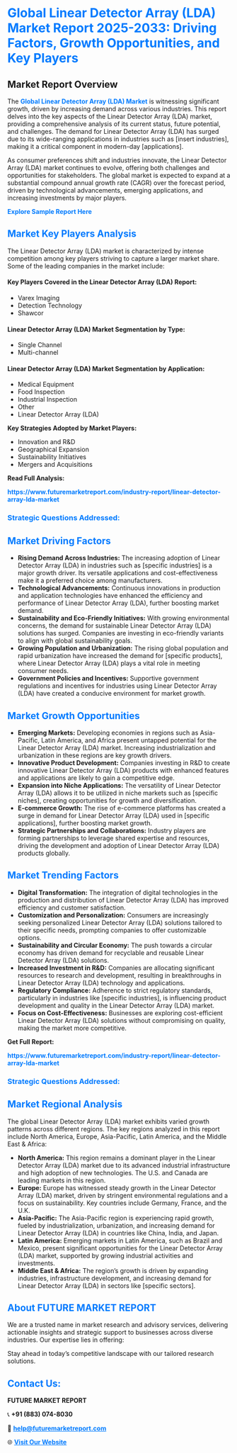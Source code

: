 <h1 style="color: #007BFF;">Global Linear Detector Array (LDA) Market Report 2025-2033: Driving Factors, Growth Opportunities, and Key Players</h1>

<section id="overview">
<h2>Market Report Overview</h2>
<p>The <a href="https://www.futuremarketreport.com/industry-report/linear-detector-array-lda-market" style="color: #007BFF; text-decoration: none;"><strong>Global Linear Detector Array (LDA) Market</strong></a> is witnessing significant growth, driven by increasing demand across various industries. This report delves into the key aspects of the Linear Detector Array (LDA) market, providing a comprehensive analysis of its current status, future potential, and challenges. The demand for Linear Detector Array (LDA) has surged due to its wide-ranging applications in industries such as [insert industries], making it a critical component in modern-day [applications].</p>
<p>As consumer preferences shift and industries innovate, the Linear Detector Array (LDA) market continues to evolve, offering both challenges and opportunities for stakeholders. The global market is expected to expand at a substantial compound annual growth rate (CAGR) over the forecast period, driven by technological advancements, emerging applications, and increasing investments by major players.</p>
</section>

<section id="overview">
<p><a href="https://www.futuremarketreport.com/request-sample/reportId=123836" style="color: #007BFF; text-decoration: none;"><strong>Explore Sample Report Here</strong></a></p>
</section>

<section id="key-players">
<h2 style="color: #007BFF;">Market Key Players Analysis</h2>
<p>The Linear Detector Array (LDA) market is characterized by intense competition among key players striving to capture a larger market share. Some of the leading companies in the market include:</p>
<h4>Key Players Covered in the Linear Detector Array (LDA) Report:</h4>
<ul><li>Varex Imaging</li><li>Detection Technology</li><li>Shawcor</li></ul>
<h4>Linear Detector Array (LDA) Market Segmentation by Type:</h4>
<ul><li>Single Channel</li><li>Multi-channel</li></ul>

<h4>Linear Detector Array (LDA) Market Segmentation by Application:</h4>
<ul><li>Medical Equipment</li><li>Food Inspection</li><li>Industrial Inspection</li><li>Other</li><li>Linear Detector Array (LDA)</li></ul>
<p><strong>Key Strategies Adopted by Market Players:</strong></p>
<ul>
<li>Innovation and R&D</li>
<li>Geographical Expansion</li>
<li>Sustainability Initiatives</li>
<li>Mergers and Acquisitions</li>
</ul>
</section>

<section>
<p><strong>Read Full Analysis: </strong></p><a href="https://www.futuremarketreport.com/industry-report/linear-detector-array-lda-market" style="color: #007BFF; text-decoration: none;"><strong>https://www.futuremarketreport.com/industry-report/linear-detector-array-lda-market</strong></a>
<h3 style="color: #007BFF;">Strategic Questions Addressed:</h3>
</section>

<section id="driving-factors">
<h2 style="color: #007BFF;">Market Driving Factors</h2>
<ul>
<li><strong>Rising Demand Across Industries:</strong> The increasing adoption of Linear Detector Array (LDA) in industries such as [specific industries] is a major growth driver. Its versatile applications and cost-effectiveness make it a preferred choice among manufacturers.</li>
<li><strong>Technological Advancements:</strong> Continuous innovations in production and application technologies have enhanced the efficiency and performance of Linear Detector Array (LDA), further boosting market demand.</li>
<li><strong>Sustainability and Eco-Friendly Initiatives:</strong> With growing environmental concerns, the demand for sustainable Linear Detector Array (LDA) solutions has surged. Companies are investing in eco-friendly variants to align with global sustainability goals.</li>
<li><strong>Growing Population and Urbanization:</strong> The rising global population and rapid urbanization have increased the demand for [specific products], where Linear Detector Array (LDA) plays a vital role in meeting consumer needs.</li>
<li><strong>Government Policies and Incentives:</strong> Supportive government regulations and incentives for industries using Linear Detector Array (LDA) have created a conducive environment for market growth.</li>
</ul>
</section>

<section id="growth-opportunities">
<h2 style="color: #007BFF;">Market Growth Opportunities</h2>
<ul>
<li><strong>Emerging Markets:</strong> Developing economies in regions such as Asia-Pacific, Latin America, and Africa present untapped potential for the Linear Detector Array (LDA) market. Increasing industrialization and urbanization in these regions are key growth drivers.</li>
<li><strong>Innovative Product Development:</strong> Companies investing in R&D to create innovative Linear Detector Array (LDA) products with enhanced features and applications are likely to gain a competitive edge.</li>
<li><strong>Expansion into Niche Applications:</strong> The versatility of Linear Detector Array (LDA) allows it to be utilized in niche markets such as [specific niches], creating opportunities for growth and diversification.</li>
<li><strong>E-commerce Growth:</strong> The rise of e-commerce platforms has created a surge in demand for Linear Detector Array (LDA) used in [specific applications], further boosting market growth.</li>
<li><strong>Strategic Partnerships and Collaborations:</strong> Industry players are forming partnerships to leverage shared expertise and resources, driving the development and adoption of Linear Detector Array (LDA) products globally.</li>
</ul>
</section>

<section id="trending-factors">
<h2 style="color: #007BFF;">Market Trending Factors</h2>
<ul>
<li><strong>Digital Transformation:</strong> The integration of digital technologies in the production and distribution of Linear Detector Array (LDA) has improved efficiency and customer satisfaction.</li>
<li><strong>Customization and Personalization:</strong> Consumers are increasingly seeking personalized Linear Detector Array (LDA) solutions tailored to their specific needs, prompting companies to offer customizable options.</li>
<li><strong>Sustainability and Circular Economy:</strong> The push towards a circular economy has driven demand for recyclable and reusable Linear Detector Array (LDA) solutions.</li>
<li><strong>Increased Investment in R&D:</strong> Companies are allocating significant resources to research and development, resulting in breakthroughs in Linear Detector Array (LDA) technology and applications.</li>
<li><strong>Regulatory Compliance:</strong> Adherence to strict regulatory standards, particularly in industries like [specific industries], is influencing product development and quality in the Linear Detector Array (LDA) market.</li>
<li><strong>Focus on Cost-Effectiveness:</strong> Businesses are exploring cost-efficient Linear Detector Array (LDA) solutions without compromising on quality, making the market more competitive.</li>
</ul>
</section>

<section>
<p><strong>Get Full Report: </strong></p><a href="https://www.futuremarketreport.com/industry-report/linear-detector-array-lda-market" style="color: #007BFF; text-decoration: none;"><strong>https://www.futuremarketreport.com/industry-report/linear-detector-array-lda-market</strong></a>
<h3 style="color: #007BFF;">Strategic Questions Addressed:</h3>
</section>


<section id="regional-analysis">
<h2 style="color: #007BFF;">Market Regional Analysis</h2>
<p>The global Linear Detector Array (LDA) market exhibits varied growth patterns across different regions. The key regions analyzed in this report include North America, Europe, Asia-Pacific, Latin America, and the Middle East & Africa:</p>
<ul>
<li><strong>North America:</strong> This region remains a dominant player in the Linear Detector Array (LDA) market due to its advanced industrial infrastructure and high adoption of new technologies. The U.S. and Canada are leading markets in this region.</li>
<li><strong>Europe:</strong> Europe has witnessed steady growth in the Linear Detector Array (LDA) market, driven by stringent environmental regulations and a focus on sustainability. Key countries include Germany, France, and the U.K.</li>
<li><strong>Asia-Pacific:</strong> The Asia-Pacific region is experiencing rapid growth, fueled by industrialization, urbanization, and increasing demand for Linear Detector Array (LDA) in countries like China, India, and Japan.</li>
<li><strong>Latin America:</strong> Emerging markets in Latin America, such as Brazil and Mexico, present significant opportunities for the Linear Detector Array (LDA) market, supported by growing industrial activities and investments.</li>
<li><strong>Middle East & Africa:</strong> The region’s growth is driven by expanding industries, infrastructure development, and increasing demand for Linear Detector Array (LDA) in sectors like [specific sectors].</li>
</ul>
</section>

<footer>
<h2 style="color: #007BFF;">About FUTURE MARKET REPORT</h2>
<p>We are a trusted name in market research and advisory services, delivering actionable insights and strategic support to businesses across diverse industries. Our expertise lies in offering:</p>

<p>Stay ahead in today’s competitive landscape with our tailored research solutions.</p>

<h2 style="color: #007BFF;">Contact Us:</h2>
<p><strong>FUTURE MARKET REPORT</strong></p>
<p>📞 <strong>+91 (883) 074-8030</strong></p>
<p>📧 <strong><a href="mailto:help@futuremarketreport.com" style="color: #007BFF;">help@futuremarketreport.com</a></strong></p>
<p>🌐 <strong><a href="https://www.futuremarketreport.com/" style="color: #007BFF;">Visit Our Website</a></strong></p>
</footer>